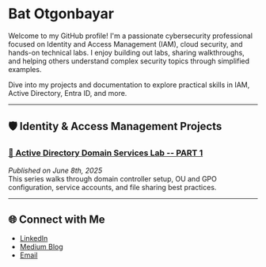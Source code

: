 # Bat Otgonbayar   

Welcome to my GitHub profile! I'm a passionate cybersecurity professional focused on Identity and Access Management (IAM), cloud security, and hands-on technical labs. I enjoy building out labs, sharing walkthroughs, and helping others understand complex security topics through simplified examples.

Dive into my projects and documentation to explore practical skills in IAM, Active Directory, Entra ID, and more.

---

## 🛡️ Identity & Access Management Projects

### [📁 Active Directory Domain Services Lab -- PART 1](https://medium.com/@botgonbayar/part-1-setting-up-active-directory-c59677048c92)  
*Published on June 8th, 2025*  
This series walks through domain controller setup, OU and GPO configuration, service accounts, and file sharing best practices.

---

## 🌐 Connect with Me

- [LinkedIn](https://www.linkedin.com/in/botgonbayar)
- [Medium Blog](https://medium.com/@botgonbayar)
- [Email](mailto:batotgonbayar@proton.me)
